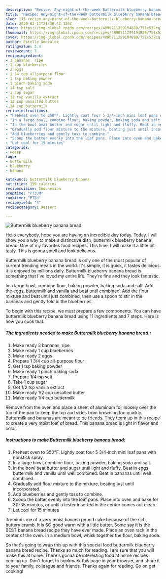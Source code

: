 ```yaml
---
description: "Recipe: Any-night-of-the-week Buttermilk blueberry banana bread"
title: "Recipe: Any-night-of-the-week Buttermilk blueberry banana bread"
slug: 115-recipe-any-night-of-the-week-buttermilk-blueberry-banana-bread
date: 2020-02-11T21:30:43.136Z
image: https://img-global.cpcdn.com/recipes/4890711299194880/751x532cq70/buttermilk-blueberry-banana-bread-recipe-main-photo.jpg
thumbnail: https://img-global.cpcdn.com/recipes/4890711299194880/751x532cq70/buttermilk-blueberry-banana-bread-recipe-main-photo.jpg
cover: https://img-global.cpcdn.com/recipes/4890711299194880/751x532cq70/buttermilk-blueberry-banana-bread-recipe-main-photo.jpg
author: Estelle Gonzalez
ratingvalue: 3.4
reviewcount: 7
recipeingredient:
- 3 bananas  ripe
- 1 cup blueberries
- 2 eggs
- 1 34 cup allpurpose flour
- 1 tsp baking powder
- 1 pinch baking soda
- 14 tsp salt
- 1 cup sugar
- 12 tsp vanilla extract
- 12 cup unsalted butter
- 14 cup buttermilk
recipeinstructions:
- "Preheat oven to 350°F. Lightly coat four 5 3/4-inch mini loaf pans with nonstick spray."
- "In a large bowl, combine flour, baking powder, baking soda and salt."
- "In the bowl beat butter and sugar until light and fluffy. Beat in eggs, buttermilk and vanilla until well combined. Beat in bananas until well combined."
- "Gradually add flour mixture to the mixture, beating just until incorporated."
- "Add blueberries and gently toss to combine."
- "Scoop the batter evenly into the loaf pans. Place into oven and bake for 30-35 minutes, or until a tester inserted in the center comes out clean."
- "Let cool for 15 minutes"
categories:
- Resep
tags:
- buttermilk
- blueberry
- banana

katakunci: buttermilk blueberry banana
nutrition: 159 calories
recipecuisine: Indonesian
preptime: "PT33M"
cooktime: "PT2H"
recipeyield: "4"
recipecategory: Dessert

---
```



![Buttermilk blueberry banana bread](https://img-global.cpcdn.com/recipes/4890711299194880/751x532cq70/buttermilk-blueberry-banana-bread-recipe-main-photo.jpg)

Hello everybody, hope you are having an incredible day today. Today, I will show you a way to make a distinctive dish, buttermilk blueberry banana bread. One of my favorites food recipes. This time, I will make it a little bit tasty. This is gonna smell and look delicious.

Buttermilk blueberry banana bread is only one of the most popular of current trending meals in the world. It's simple, it is quick, it tastes delicious. It is enjoyed by millions daily. Buttermilk blueberry banana bread is something that I've loved my entire life. They're fine and they look fantastic.

In a large bowl, combine flour, baking powder, baking soda and salt. Add the eggs, buttermilk and vanilla and beat until combined. Add the flour mixture and beat until just combined, then use a spoon to stir in the bananas and gently fold in the blueberries.


To begin with this recipe, we must prepare a few components. You can have buttermilk blueberry banana bread using 11 ingredients and 7 steps. Here is how you cook that.

##### The ingredients needed to make Buttermilk blueberry banana bread::

1. Make ready 3 bananas,  ripe
1. Make ready 1 cup blueberries
1. Make ready 2 eggs
1. Prepare 1 3/4 cup all-purpose flour
1. Get 1 tsp baking powder
1. Make ready 1 pinch baking soda
1. Prepare 1/4 tsp salt
1. Take 1 cup sugar
1. Get 1/2 tsp vanilla extract
1. Make ready 1/2 cup unsalted butter
1. Make ready 1/4 cup buttermilk


Remove from the oven and place a sheet of aluminum foil loosely over the top of the pan to keep the top and sides from browning too quickly. Buttermilk and bananas are meant to be friends. They team up in this recipe to create a very moist loaf of bread. This banana bread is light in flavor and color. 

##### Instructions to make Buttermilk blueberry banana bread:

1. Preheat oven to 350°F. Lightly coat four 5 3/4-inch mini loaf pans with nonstick spray.
1. In a large bowl, combine flour, baking powder, baking soda and salt.
1. In the bowl beat butter and sugar until light and fluffy. Beat in eggs, buttermilk and vanilla until well combined. Beat in bananas until well combined.
1. Gradually add flour mixture to the mixture, beating just until incorporated.
1. Add blueberries and gently toss to combine.
1. Scoop the batter evenly into the loaf pans. Place into oven and bake for 30-35 minutes, or until a tester inserted in the center comes out clean.
1. Let cool for 15 minutes


Itreminds me of a very moist banana pound cake because of the rich, buttery crumb. It is SO good warm with a little butter. Some say it is the BEST banana bread recipe they have ever made. Place an oven rack in the center of the oven. In a medium bowl, whisk together the flour, baking soda. 

So that's going to wrap this up with this special food buttermilk blueberry banana bread recipe. Thanks so much for reading. I am sure that you will make this at home. There's gonna be interesting food at home recipes coming up. Don't forget to bookmark this page in your browser, and share it to your family, colleague and friends. Thanks again for reading. Go on get cooking!
